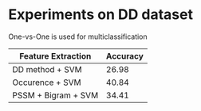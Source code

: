 # Experiments on DD dataset

One-vs-One is used for multiclassification

|Feature Extraction   | Accuracy |
| -----------------   | -------- |
| DD method + SVM     | 26.98    |
| Occurence + SVM     | 40.84    |
| PSSM + Bigram + SVM | 34.41    |
